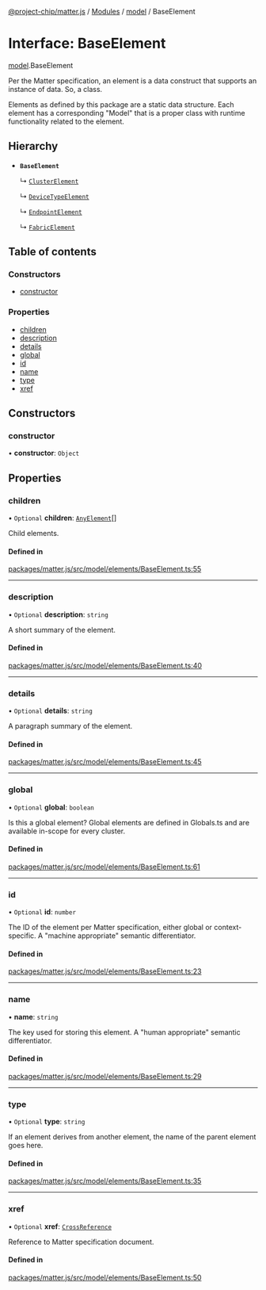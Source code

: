 [@project-chip/matter.js](../README.md) / [Modules](../modules.md) / [model](../modules/model.md) / BaseElement

# Interface: BaseElement

[model](../modules/model.md).BaseElement

Per the Matter specification, an element is a data construct that supports
an instance of data.  So, a class.

Elements as defined by this package are a static data structure.  Each
element has a corresponding "Model" that is a proper class with runtime
functionality related to the element.

## Hierarchy

- **`BaseElement`**

  ↳ [`ClusterElement`](model.ClusterElement-1.md)

  ↳ [`DeviceTypeElement`](model.DeviceTypeElement-1.md)

  ↳ [`EndpointElement`](model.EndpointElement-1.md)

  ↳ [`FabricElement`](model.FabricElement-1.md)

## Table of contents

### Constructors

- [constructor](model.BaseElement-1.md#constructor)

### Properties

- [children](model.BaseElement-1.md#children)
- [description](model.BaseElement-1.md#description)
- [details](model.BaseElement-1.md#details)
- [global](model.BaseElement-1.md#global)
- [id](model.BaseElement-1.md#id)
- [name](model.BaseElement-1.md#name)
- [type](model.BaseElement-1.md#type)
- [xref](model.BaseElement-1.md#xref)

## Constructors

### constructor

• **constructor**: `Object`

## Properties

### children

• `Optional` **children**: [`AnyElement`](../modules/model.md#anyelement)[]

Child elements.

#### Defined in

[packages/matter.js/src/model/elements/BaseElement.ts:55](https://github.com/project-chip/matter.js/blob/558e12c94a201592c28c7bc0743705360b3e5ca6/packages/matter.js/src/model/elements/BaseElement.ts#L55)

___

### description

• `Optional` **description**: `string`

A short summary of the element.

#### Defined in

[packages/matter.js/src/model/elements/BaseElement.ts:40](https://github.com/project-chip/matter.js/blob/558e12c94a201592c28c7bc0743705360b3e5ca6/packages/matter.js/src/model/elements/BaseElement.ts#L40)

___

### details

• `Optional` **details**: `string`

A paragraph summary of the element.

#### Defined in

[packages/matter.js/src/model/elements/BaseElement.ts:45](https://github.com/project-chip/matter.js/blob/558e12c94a201592c28c7bc0743705360b3e5ca6/packages/matter.js/src/model/elements/BaseElement.ts#L45)

___

### global

• `Optional` **global**: `boolean`

Is this a global element?  Global elements are defined in Globals.ts
and are available in-scope for every cluster.

#### Defined in

[packages/matter.js/src/model/elements/BaseElement.ts:61](https://github.com/project-chip/matter.js/blob/558e12c94a201592c28c7bc0743705360b3e5ca6/packages/matter.js/src/model/elements/BaseElement.ts#L61)

___

### id

• `Optional` **id**: `number`

The ID of the element per Matter specification, either global or
context-specific.  A "machine appropriate" semantic differentiator.

#### Defined in

[packages/matter.js/src/model/elements/BaseElement.ts:23](https://github.com/project-chip/matter.js/blob/558e12c94a201592c28c7bc0743705360b3e5ca6/packages/matter.js/src/model/elements/BaseElement.ts#L23)

___

### name

• **name**: `string`

The key used for storing this element.  A "human appropriate" semantic
differentiator.

#### Defined in

[packages/matter.js/src/model/elements/BaseElement.ts:29](https://github.com/project-chip/matter.js/blob/558e12c94a201592c28c7bc0743705360b3e5ca6/packages/matter.js/src/model/elements/BaseElement.ts#L29)

___

### type

• `Optional` **type**: `string`

If an element derives from another element, the name of the parent
element goes here.

#### Defined in

[packages/matter.js/src/model/elements/BaseElement.ts:35](https://github.com/project-chip/matter.js/blob/558e12c94a201592c28c7bc0743705360b3e5ca6/packages/matter.js/src/model/elements/BaseElement.ts#L35)

___

### xref

• `Optional` **xref**: [`CrossReference`](../modules/model.Specification.md#crossreference)

Reference to Matter specification document.

#### Defined in

[packages/matter.js/src/model/elements/BaseElement.ts:50](https://github.com/project-chip/matter.js/blob/558e12c94a201592c28c7bc0743705360b3e5ca6/packages/matter.js/src/model/elements/BaseElement.ts#L50)

